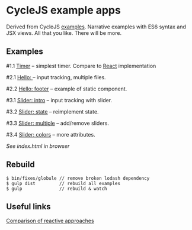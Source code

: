 # CycleJS example apps

Derived from CycleJS [examples](https://github.com/staltz/cycle/tree/master/examples/).
Narrative examples with ES6 syntax and JSX views. All that you like.
There will be more.

## Examples

\#1.1 [Timer](https://github.com/ivan-kleshnin/cyclejs-examples/tree/master/static/1.1-timer) – simplest timer. Compare to [React](http://jsfiddle.net/martinaglv/3fZT2/light/) implementation

\#2.1 [Hello: ](https://github.com/ivan-kleshnin/cyclejs-examples/tree/master/static/2.1-hello) – input tracking, multiple files.

\#2.2 [Hello: footer](https://github.com/ivan-kleshnin/cyclejs-examples/tree/master/static/2.1-hello) – example of static component.

\#3.1 [Slider: intro](https://github.com/ivan-kleshnin/cyclejs-examples/tree/master/static/3.1-slider-intro) – input tracking with slider.

\#3.2 [Slider: state](https://github.com/ivan-kleshnin/cyclejs-examples/tree/master/static/3.2-slider-state) – reimplement state.

\#3.3 [Slider: multiple](https://github.com/ivan-kleshnin/cyclejs-examples/tree/master/static/3.3-slider-multiple) – add/remove sliders.

\#3.4 [Slider: colors](https://github.com/ivan-kleshnin/cyclejs-examples/tree/master/static/3.4-slider-colors) – more attributes.

*See index.html in browser*

## Rebuild

```
$ bin/fixes/globule // remove broken lodash dependency
$ gulp dist         // rebuild all examples
$ gulp              // rebuild & watch
```

## Useful links

[Comparison of reactive approaches](https://github.com/Paqmind/reactive)
